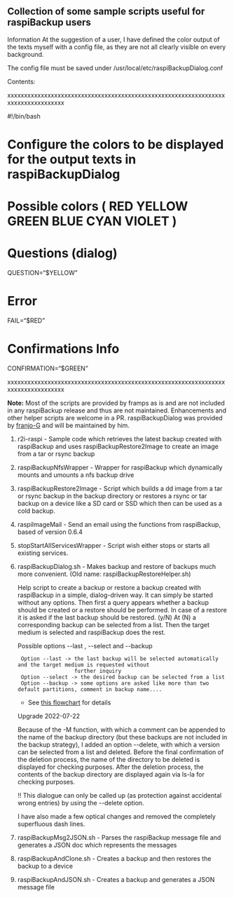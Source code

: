 ## Collection of some sample scripts useful for raspiBackup users

Information 
At the suggestion of a user, I have defined the color output of the texts myself with a config file, as they are not all clearly visible on every background.

The config file must be saved under /usr/local/etc/raspiBackupDialog.conf

Contents:

xxxxxxxxxxxxxxxxxxxxxxxxxxxxxxxxxxxxxxxxxxxxxxxxxxxxxxxxxxxxxxxxxxxxxxxxxxxxxxxxxx

#!/bin/bash

# Configure the colors to be displayed for the output texts in raspiBackupDialog

# Possible colors ( RED YELLOW GREEN BLUE CYAN VIOLET )

# Questions (dialog)
QUESTION=“$YELLOW”

# Error
FAIL=“$RED”

# Confirmations Info
CONFIRMATION=“$GREEN”

xxxxxxxxxxxxxxxxxxxxxxxxxxxxxxxxxxxxxxxxxxxxxxxxxxxxxxxxxxxxxxxxxxxxxxxxxxxxxxxxxx



__Note:__ Most of the scripts are provided by framps as is and are not included in any raspiBackup release and thus are not maintained. Enhancements and other helper scripts are welcome in a PR. raspiBackupDialog was provided by [franjo-G](https://github.com/franjo-G) and will be maintained by him. 

1. r2i-raspi - Sample code which retrieves the latest backup created with raspiBackup and uses raspiBackupRestore2Image to create an image from a tar or rsync backup

2. raspiBackupNfsWrapper - Wrapper for raspiBackup which dynamically mounts and umounts a nfs backup drive

3. raspiBackupRestore2Image - Script which builds a dd image from a tar or rsync backup in the backup directory or restores a rsync or tar backup on a device like a SD card or SSD which then can be used as a cold backup.

4. raspiImageMail - Send an email using the functions from raspiBackup, based of version 0.6.4

5. stopStartAllServicesWrapper - Script wish either stops or starts all existing services.

6. raspiBackupDialog.sh - Makes backup and restore of backups much more convenient. (Old name: raspiBackupRestoreHelper.sh) 

   Help script to create a backup or restore a backup created with raspiBackup in a simple, dialog-driven way.
   It can simply be started without any options. Then first a query appears whether a backup should be created or a restore should be performed. In case of a restore it is asked if the last backup should be restored. (y/N) At (N) a corresponding backup can be selected from a list. Then the target medium is selected and raspiBackup does the rest.

   Possible options --last , --select and --backup

        Option --last -> the last backup will be selected automatically and the target medium is requested without
                         further inquiry
        Option --select -> the desired backup can be selected from a list
        Option --backup -> some options are asked like more than two default partitions, comment in backup name....    
    - See [this flowchart](./images/raspiBackopRestoreHelper_simple_flow-chart.pdf) for details

   Upgrade 2022-07-22

    Because of the -M function, with which a comment can be appended to the name of the backup directory (but these backups are not included in the backup strategy), I added an option --delete, with which a version can be selected from a list and deleted.
    Before the final confirmation of the deletion process, the name of the directory to be deleted is displayed for checking purposes.
    After the deletion process, the contents of the backup directory are displayed again via ls-la for checking purposes.

    !! This dialogue can only be called up (as protection against accidental wrong entries) by using the --delete option.

    I have also made a few optical changes and removed the completely superfluous dash lines.

7. raspiBackupMsg2JSON.sh - Parses the raspiBackup message file and generates a JSON doc which represents the messages

8. raspiBackupAndClone.sh - Creates a backup and then restores the backup to a device

9. raspiBackupAndJSON.sh - Creates a backup and generates a JSON message file

